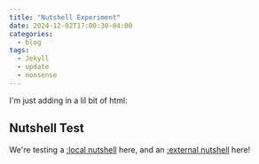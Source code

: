 ```yaml
---
title: "Nutshell Experiment"
date: 2024-12-02T17:00:30-04:00
categories:
  - blog
tags:
  - Jekyll
  - update
  - nonsense
---
```


I'm just adding in a lil bit of html:
<h2>Nutshell Test</h2>
<p>We're testing a <a href="#nutshelltest">:local nutshell</a> here, and an <a href="https://ncase.me/nutshell/#CaveatOnLinking">:external nutshell</a> here! </p>

